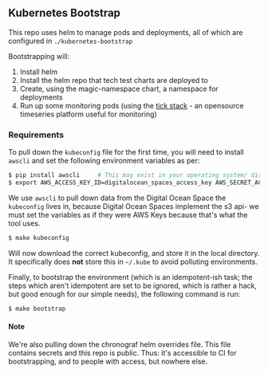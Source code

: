 ## Kubernetes Bootstrap

This repo uses helm to manage pods and deployments, all of which are configured in `./kubernetes-bootstrap`

Bootstrapping will:
 1. Install helm
 1. Install the helm repo that tech test charts are deployed to
 1. Create, using the magic-namespace chart, a namespace for deployments
 1. Run up some monitoring pods (using the [tick stack](https://www.influxdata.com/time-series-platform/) - an opensource timeseries platform useful for monitoring)

### Requirements

To pull down the `kubeconfig` file for the first time, you will need to install `awscli` and set the following environment variables as per:

```bash
$ pip install awscli     # This may exist in your operating system/ distributions package manager
$ export AWS_ACCESS_KEY_ID=digitalocean_spaces_access_key AWS_SECRET_ACCESS_KEY=digitalocean_spaces_secret_key
```

We use `awscli` to pull down data from the Digital Ocean Space the `kubeconfig` lives in, because Digital Ocean Spaces implement the s3 api- we must set the variables as if they were AWS Keys because that's what the tool uses.

```bash
$ make kubeconfig
```

Will now download the correct kubeconfig, and store it in the local directory. It specifically does **not** store this in `~/.kube` to avoid polluting environments.

Finally, to bootstrap the environment (which is an idempotent-ish task; the steps which aren't idempotent are set to be ignored, which is rather a hack, but good enough for our simple needs), the following command is run:

```bash
$ make bootstrap
```

#### Note

We're also pulling down the chronograf helm overrides file. This file contains secrets and this repo is public. Thus: it's accessible to CI for bootstrapping, and to people with access, but nowhere else.
